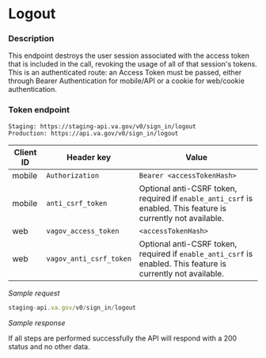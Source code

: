 # Logout

### Description
This endpoint destroys the user session associated with the access token that is included in the call, revoking the usage of all of that session's tokens. This is an authenticated route: an Access Token must be passed, either through Bearer Authentication for mobile/API or a cookie for web/cookie authentication.


### Token endpoint

```
Staging: https://staging-api.va.gov/v0/sign_in/logout
Production: https://api.va.gov/v0/sign_in/logout
```

| Client ID | Header key | Value |
| --- | --- | --- |
| mobile | `Authorization` | `Bearer <accessTokenHash>` |
| mobile | `anti_csrf_token` | Optional anti-CSRF token, required if `enable_anti_csrf` is enabled. This feature is currently not available. |
| web | `vagov_access_token` | `<accessTokenHash>` |
| web | `vagov_anti_csrf_token` | Optional anti-CSRF token, required if `enable_anti_csrf` is enabled. This feature is currently not available. |

*Sample request*

```javascript
staging-api.va.gov/v0/sign_in/logout
```

*Sample response*

If all steps are performed successfully the API will respond with a 200 status and no other data.
